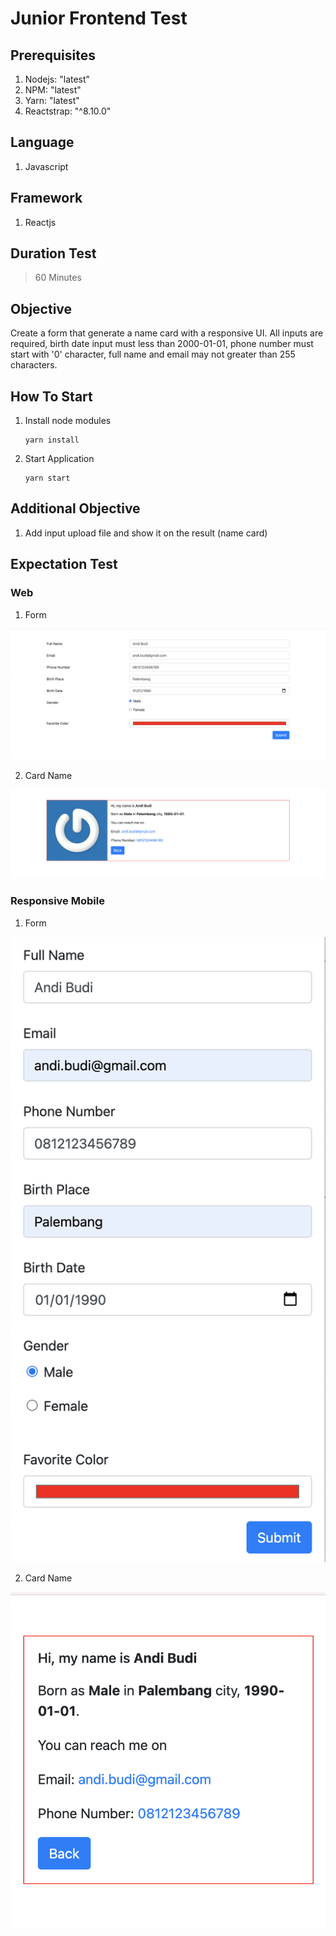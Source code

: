 # Junior Frontend Test

## Prerequisites
1. Nodejs: "latest"
1. NPM: "latest"
1. Yarn: "latest"
1. Reactstrap: "^8.10.0"

## Language
1. Javascript

## Framework
1. Reactjs

## Duration Test
> 60 Minutes

## Objective
Create a form that generate a name card with a responsive UI. All inputs are required, birth date input must less than 2000-01-01, phone number must start with '0' character, full name and email may not greater than 255 characters.

## How To Start
1. Install node modules
    ```
    yarn install
    ```
1. Start Application
    ```
    yarn start
    ```

## Additional Objective
1. Add input upload file and show it on the result (name card)

## Expectation Test

### Web
1. Form

![form-web](resources/questions/form-web.png)

2. Card Name

![card-web](resources/questions/card-web.png)

### Responsive Mobile
1. Form

![form-web](resources/questions/form-responsive.png)

2. Card Name

![card-web](resources/questions/card-responsive.png)
